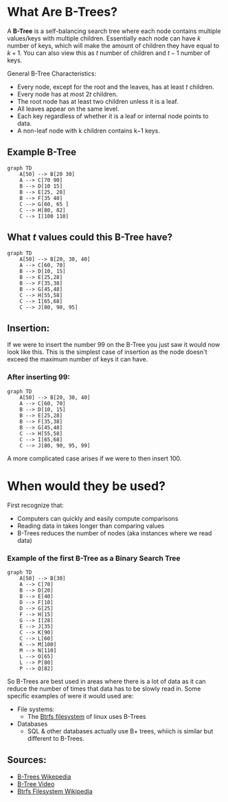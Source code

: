 # What Are B-Trees? 
A **B-Tree** is a self-balancing search tree where each node contains multiple values/keys with multiple children. Essentially each node can have $k$ number of keys, which will make the amount of children they have equal to $k+1$. You can also view this as $t$ number of children and $t-1$ number of keys.

General B-Tree Characteristics:
- Every node, except for the root and the leaves, has at least $t$ children.
- Every node has at most $2t$ children.
- The root node has at least two children unless it is a leaf.
- All leaves appear on the same level.
- Each key regardless of whether it is a leaf or internal node points to data.
- A non-leaf node with k children contains k−1 keys.

## Example B-Tree
```mermaid
graph TD
    A[50] --> B[20 30]
    A --> C[70 90]
    B --> D[10 15]
    B --> E[25, 28]
    B --> F[35 40]
    C --> G[60, 65 ]
    C --> H[80, 82]
    C --> I[100 110]
```


## What $t$ values could this B-Tree have?
```mermaid
graph TD
    A[50] --> B[20, 30, 40]
    A --> C[60, 70]
    B --> D[10, 15]
    B --> E[25,28]
    B --> F[35,38]
    B --> G[45,48]
    C --> H[55,58]
    C --> I[65,68]
    C --> J[80, 90, 95]
```

## Insertion:

If we were to insert the number 99 on the B-Tree you just saw it would now look like this. This is the simplest case of insertion as the node doesn't exceed the maximum number of keys it can have.

### After inserting 99:
```mermaid
graph TD
    A[50] --> B[20, 30, 40]
    A --> C[60, 70]
    B --> D[10, 15]
    B --> E[25,28]
    B --> F[35,38]
    B --> G[45,48]
    C --> H[55,58]
    C --> I[65,68]
    C --> J[80, 90, 95, 99]
```

A more complicated case arises if we were to then insert 100. 


# When would they be used?
First recognize that:
- Computers can quickly and easily compute comparisons
- Reading data in takes longer than comparing values
- B-Trees reduces the number of nodes (aka instances where we read data)

### Example of the first B-Tree as a Binary Search Tree
```mermaid
graph TD
    A[50] --> B[30]
    A --> C[70]
    B --> D[20]
    B --> E[40]
    D --> F[10]
    D --> G[25]
    F --> H[15]
    G --> I[28]
    E --> J[35]
    C --> K[90]
    C --> L[60]
    K --> M[100]
    M --> N[110]
    L --> O[65]
    L --> P[80]
    P --> Q[82]
```

So B-Trees are best used in areas where there is a lot of data as it can reduce the number of times that data has to be slowly read in. Some specific examples of were it would used are:
- File systems:
     - The [Btrfs filesystem](https://en.wikipedia.org/wiki/Btrfs) of linux uses B-Trees
- Databases
    - SQL & other databases actually use B+ trees, whiich is similar but different to B-Trees.
## Sources:

- [B-Trees Wikepedia](https://en.wikipedia.org/wiki/B-tree#Informal_description)
- [B-Tree Video](https://www.youtube.com/watch?v=K1a2Bk8NrYQ)
- [Btrfs Filesystem Wikipedia](https://en.wikipedia.org/wiki/Btrfs)